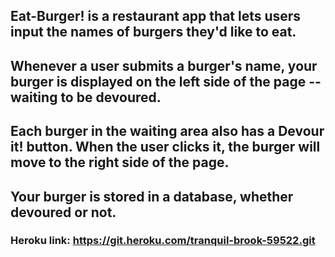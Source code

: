## Eat-Burger! is a restaurant app that lets users input the names of burgers they'd like to eat.

## Whenever a user submits a burger's name, your burger is displayed on the left side of the page -- waiting to be devoured.

## Each burger in the waiting area also has a Devour it! button. When the user clicks it, the burger will move to the right side of the page.

## Your burger is stored in a database, whether devoured or not.

### Heroku link: https://git.heroku.com/tranquil-brook-59522.git